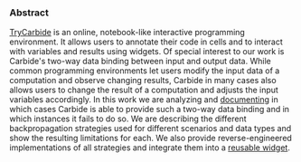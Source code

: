 ### Abstract

[TryCarbide](https://alpha.trycarbide.com/) is an online, notebook-like interactive programming environment. It allows users to annotate their code in cells and to interact with variables and results using widgets. Of special interest to our work is Carbide's two-way data binding between input and output data. While common programming environments let users modify the input data of a computation and observe changing results, Carbide in many cases also allows users to change the result of a computation and adjusts the input variables accordingly. 
In this work we are analyzing and [documenting](https://lively-kernel.org/lively4/lively4-seminars/EUD2020/project_2/documentation/carbide_features.md) in which cases Carbide is able to provide such a two-way data binding and in which instances it fails to do so. We are describing the different backpropagation strategies used for different scenarios and data types and show the resulting limitations for each. We also provide reverse-engineered implementations of all strategies and integrate them into a [reusable widget](https://lively-kernel.org/lively4/lively4-seminars/EUD2020/project_2/src/).